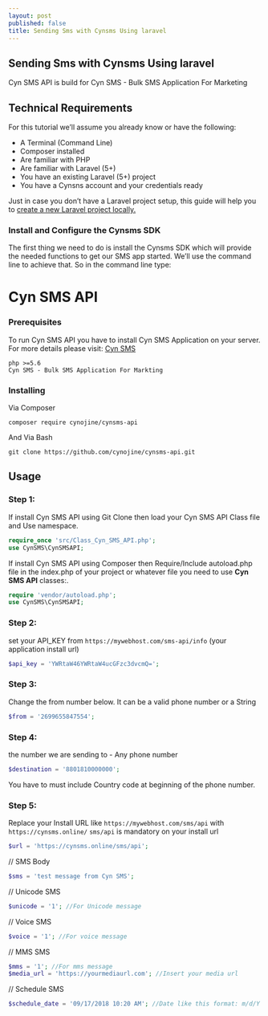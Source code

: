 ```yaml
---
layout: post
published: false
title: Sending Sms with Cynsms Using laravel
---
```

## Sending Sms with Cynsms Using laravel

Cyn SMS API is build for Cyn SMS - Bulk SMS Application For Marketing

## Technical Requirements
For this tutorial we’ll assume you already know or have the following:

- A Terminal (Command Line)
- Composer installed
- Are familiar with PHP
- Are familiar with Laravel (5+)
- You have an existing Laravel (5+) project
- You have a Cynsns account and your credentials ready

Just in case you don’t have a Laravel project setup, this guide will help you to [create a new Laravel project locally.](https://laravel.com/docs/5.7#installing-laravel)

### Install and Configure the Cynsms SDK
The first thing we need to do is install the Cynsms SDK which will provide the needed functions to get our SMS app started. We’ll use the command line to achieve that. So in the command line type:

# Cyn SMS API


### Prerequisites

To run Cyn SMS API you have to install Cyn SMS Application on your server. 
For more details please visit: [Cyn SMS](https://cynsms.online/)
```
php >=5.6
Cyn SMS - Bulk SMS Application For Markting
```
### Installing
Via Composer
```
composer require cynojine/cynsms-api 
```

And Via Bash

```
git clone https://github.com/cynojine/cynsms-api.git
```

## Usage


 ### Step 1:
If install Cyn SMS API using Git Clone then load your Cyn SMS API Class file and Use namespace. 
```php
require_once 'src/Class_Cyn_SMS_API.php';
use CynSMS\CynSMSAPI;
```
If install Cyn SMS API using Composer then Require/Include autoload.php file in the index.php of your project or whatever file you need to use **Cyn SMS API** classes:. 
```php
require 'vendor/autoload.php';
use CynSMS\CynSMSAPI;
```
### Step 2:
set your API_KEY from `https://mywebhost.com/sms-api/info` (your application install url)
```php
$api_key = 'YWRtaW46YWRtaW4ucGFzc3dvcmQ=';
```
### Step 3:
Change the from number below. It can be a valid phone number or a String
```php
$from = '2699655847554';
```

### Step 4:
the number we are sending to - Any phone number
```php
$destination = '8801810000000';
```
You have to must include Country code at beginning of the phone number.  

### Step 5:
Replace your Install URL like `https://mywebhost.com/sms/api` with `https://cynsms.online/`
`sms/api` is mandatory on your install url

```php
$url = 'https://cynsms.online/sms/api';
```
// SMS Body
```php
$sms = 'test message from Cyn SMS';
```
// Unicode SMS
```php
$unicode = '1'; //For Unicode message
```
// Voice SMS
```php
$voice = '1'; //For voice message
```
// MMS SMS
```php
$mms = '1'; //For mms message
$media_url = 'https://yourmediaurl.com'; //Insert your media url
```
// Schedule SMS
```php
$schedule_date = '09/17/2018 10:20 AM'; //Date like this format: m/d/Y h:i A
```
